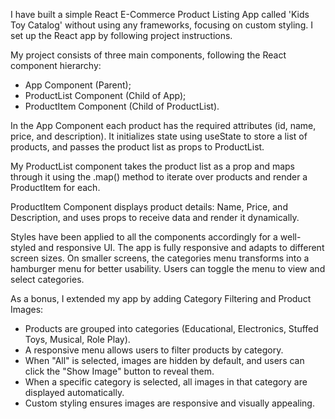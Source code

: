I have built a simple React E-Commerce Product Listing App called 'Kids Toy Catalog' without using any frameworks, focusing on custom styling.
I set up the React app by following project instructions.

My project consists of three main components, following the React component hierarchy: 
- App Component (Parent);
- ProductList Component (Child of App);
- ProductItem Component (Child of ProductList).

In the App Component each product has the required attributes (id, name, price, and description). It initializes state using useState to store a list of products, and passes the product list as props to ProductList.

My ProductList component takes the product list as a prop and maps through it using the .map() method to iterate over products and render a ProductItem for each.

ProductItem Component displays product details: Name, Price, and Description, and uses props to receive data and render it dynamically.

Styles have been applied to all the components accordingly for a well-styled and responsive UI. The app is fully responsive and adapts to different screen sizes. On smaller screens, the categories menu transforms into a hamburger menu for better usability. Users can toggle the menu to view and select categories.

As a bonus, I extended my app by adding Category Filtering and Product Images:
- Products are grouped into categories (Educational, Electronics, Stuffed Toys, Musical, Role Play).
- A responsive menu allows users to filter products by category.
- When "All" is selected, images are hidden by default, and users can click the "Show Image" button to reveal them.
- When a specific category is selected, all images in that category are displayed automatically.
- Custom styling ensures images are responsive and visually appealing.
